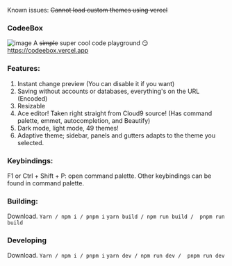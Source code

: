 Known issues:
~~Cannot load custom themes using vercel~~

### CodeeBox
![image](https://user-images.githubusercontent.com/82386159/149339356-f871ad1b-8d80-460e-b68f-e390bf8d382d.png)
A ~~simple~~ super cool code playground 😏
https://codeebox.vercel.app

### Features:
1. Instant change preview (You can disable it if you want)
2. Saving without accounts or databases, everything's on the URL (Encoded)
3. Resizable
4. Ace editor! Taken right straight from Cloud9 source! (Has command palette, emmet, autocompletion, and Beautify)
5. Dark mode, light mode, 49 themes!
6. Adaptive theme; sidebar, panels and gutters adapts to the theme you selected.

### Keybindings:
F1 or Ctrl + Shift + P: open command palette.
Other keybindings can be found in command palette.

### Building:
Download.
`Yarn / npm i / pnpm i`
`yarn build / npm run build /  pnpm run build`

### Developing
Download.
`Yarn / npm i / pnpm i`
`yarn dev / npm run dev /  pnpm run dev`

